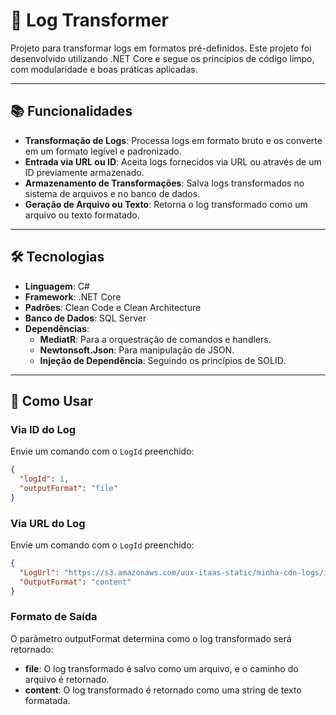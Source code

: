 # 📝 Log Transformer

Projeto para transformar logs em formatos pré-definidos. Este projeto foi desenvolvido utilizando .NET Core e segue os princípios de código limpo, com modularidade e boas práticas aplicadas.

---

## 📚 Funcionalidades

- **Transformação de Logs**: Processa logs em formato bruto e os converte em um formato legível e padronizado.
- **Entrada via URL ou ID**: Aceita logs fornecidos via URL ou através de um ID previamente armazenado.
- **Armazenamento de Transformações**: Salva logs transformados no sistema de arquivos e no banco de dados.
- **Geração de Arquivo ou Texto**: Retorna o log transformado como um arquivo ou texto formatado.

---

## 🛠️ Tecnologias

- **Linguagem**: C#
- **Framework**: .NET Core
- **Padrões**: Clean Code e Clean Architecture
- **Banco de Dados**: SQL Server
- **Dependências**:
  - **MediatR**: Para a orquestração de comandos e handlers.
  - **Newtonsoft.Json**: Para manipulação de JSON.
  - **Injeção de Dependência**: Seguindo os princípios de SOLID.

---

## 🧩 Como Usar

### Via ID do Log

Envie um comando com o `LogId` preenchido:

```json
{
  "logId": 1,
  "outputFormat": "file"
}
```

### Via URL do Log

Envie um comando com o `LogId` preenchido:

```json
{
  "LogUrl": "https://s3.amazonaws.com/uux-itaas-static/minha-cdn-logs/input-01.txt",
  "OutputFormat": "content"
}
```

### Formato de Saída

O parâmetro outputFormat determina como o log transformado será retornado:

- **file**: O log transformado é salvo como um arquivo, e o caminho do arquivo é retornado.
- **content**: O log transformado é retornado como uma string de texto formatada.
